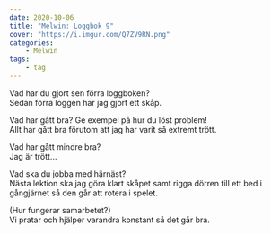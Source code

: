 ```yaml
---
date: 2020-10-06
title: "Melwin: Loggbok 9"
cover: "https://i.imgur.com/Q7ZV9RN.png"
categories: 
    - Melwin
tags:
    - tag
---
```


Vad har du gjort sen förra loggboken?  
Sedan förra loggen har jag gjort ett skåp.

Vad har gått bra? Ge exempel på hur du löst problem!  
Allt har gått bra förutom att jag har varit så extremt trött.

Vad har gått mindre bra?   
Jag är trött...

Vad ska du jobba med härnäst?  
Nästa lektion ska jag göra klart skåpet samt rigga dörren till ett bed i gångjärnet så den går att rotera i spelet.

(Hur fungerar samarbetet?)  
Vi pratar och hjälper varandra konstant så det går bra.
